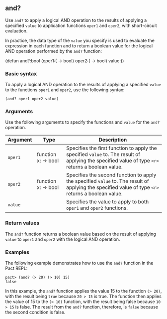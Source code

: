 ## and?

Use `and?` to apply a logical AND operation to the results of applying a specified `value` to application functions `oper1` and `oper2`, with short-circuit evaluation.

In practice, the data type of the `value` you specify is used to evaluate the expression in each function and to return a boolean value for the logical AND operation performed by the `and?` function:

(defun <a> and?:bool (oper1:(<a> -> bool) oper2:(<a> -> bool) value:<a>))

### Basic syntax

To apply a logical AND operation to the results of applying a specified `value` to the functions `oper1` and `oper2`, use the following syntax:

```pact
(and? oper1 oper2 value)
```

### Arguments

Use the following arguments to specify the functions and `value` for the `and?` operation.

| Argument | Type | Description |
| --- | --- | --- |
| `oper1` | function x:<r> -> bool | Specifies the first function to apply the specified `value` to. The result of applying the specified value of type `<r>` returns a boolean value. |
| `oper2` | function x:<r> -> bool | Specifies the second function to apply the specified `value` to. The result of applying the specified value of type `<r>` returns a boolean value.|
| `value` | <r> | Specifies the value to apply to both `oper1` and `oper2` functions. |

### Return values

The `and?` function returns a boolean value based on the result of applying `value` to `oper1` and `oper2` with the logical AND operation.

### Examples

The following example demonstrates how to use the `and?` function in the Pact REPL:

```pact
pact> (and? (> 20) (> 10) 15)
false
```

In this example, the `and?` function applies the value 15 to the function `(> 20)`, with the result being `true` because `20 > 15` is true.
The function then applies the value of 15 to the `(> 10)` function, with the result being false because `10 > 15` is false.
The result from the `and?` function, therefore, is `false` because the second condition is false.
